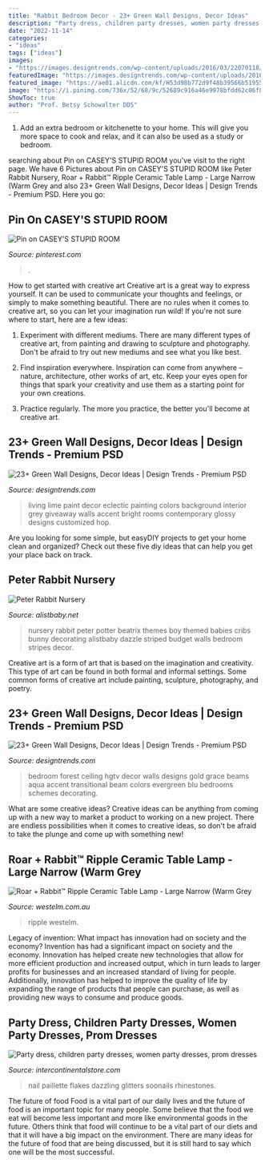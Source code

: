 ```yaml
---
title: "Rabbit Bedroom Decor - 23+ Green Wall Designs, Decor Ideas"
description: "Party dress, children party dresses, women party dresses, prom dresses"
date: "2022-11-14"
categories:
- "ideas"
tags: ["ideas"]
images:
- "https://images.designtrends.com/wp-content/uploads/2016/03/22070118/Aqua-Green-Wall-Bedroom-Ideas.jpeg"
featuredImage: "https://images.designtrends.com/wp-content/uploads/2016/03/22064243/Glossy-Green-Wall-Background.jpg"
featured_image: "https://ae01.alicdn.com/kf/H53d98b772d9f48b39566b51955945bbea/Mirror-Sparkly-Butterfly-Nail-Sequins-Paillette-Mixed-Colors-Nail-Holographic-Glitter-3D-Flakes-Slices-Art-Accessories.jpg_640x640.jpg"
image: "https://i.pinimg.com/736x/52/68/9c/52689c916a46e9978bfdd62c06f87a8b.jpg"
ShowToc: true
author: "Prof. Betsy Schowalter DDS"
---
```



1. Add an extra bedroom or kitchenette to your home. This will give you more space to cook and relax, and it can also be used as a study or bedroom. 

	

		
searching about Pin on CASEY&#039;S STUPID ROOM you've visit to the right page. We have 6 Pictures about Pin on CASEY&#039;S STUPID ROOM like Peter Rabbit Nursery, Roar + Rabbit™ Ripple Ceramic Table Lamp - Large Narrow (Warm Grey and also 23+ Green Wall Designs, Decor Ideas | Design Trends - Premium PSD. Here you go:
		
    
## Pin On CASEY&#039;S STUPID ROOM

<img loading=lazy src="https://i.pinimg.com/736x/52/68/9c/52689c916a46e9978bfdd62c06f87a8b.jpg" onerror="this.onerror=null;this.src='https://tse3.mm.bing.net/th?id=OIP.pdB2YCWWQGWKHN6did3DigHaJ-&amp;pid=15.1';" alt="Pin on CASEY&#039;S STUPID ROOM">

_Source: pinterest.com_

>. 

	

How to get started with creative art
Creative art is a great way to express yourself. It can be used to communicate your thoughts and feelings, or simply to make something beautiful. There are no rules when it comes to creative art, so you can let your imagination run wild! If you're not sure where to start, here are a few ideas:
1. Experiment with different mediums. There are many different types of creative art, from painting and drawing to sculpture and photography. Don't be afraid to try out new mediums and see what you like best.

2. Find inspiration everywhere. Inspiration can come from anywhere – nature, architecture, other works of art, etc. Keep your eyes open for things that spark your creativity and use them as a starting point for your own creations.

3. Practice regularly. The more you practice, the better you'll become at creative art.

    
## 23+ Green Wall Designs, Decor Ideas | Design Trends - Premium PSD

<img loading=lazy src="https://images.designtrends.com/wp-content/uploads/2016/03/22064243/Glossy-Green-Wall-Background.jpg" onerror="this.onerror=null;this.src='https://tse3.mm.bing.net/th?id=OIP.hokD8sx5AAXk9IycoNFEDwHaJG&amp;pid=15.1';" alt="23+ Green Wall Designs, Decor Ideas | Design Trends - Premium PSD">

_Source: designtrends.com_

>living lime paint decor eclectic painting colors background interior grey giveaway walls accent bright rooms contemporary glossy designs customized hop. 

	

Are you looking for some simple, but easyDIY projects to get your home clean and organized? Check out these five diy ideas that can help you get your place back on track.

    
## Peter Rabbit Nursery

<img loading=lazy src="http://alistbaby.net/wp-content/uploads/2010/04/peter-rabbit-decorating-ideas.jpg" onerror="this.onerror=null;this.src='https://tse2.mm.bing.net/th?id=OIP.X57N8xWKP4b1tkZ8BQY-ywHaLG&amp;pid=15.1';" alt="Peter Rabbit Nursery">

_Source: alistbaby.net_

>nursery rabbit peter potter beatrix themes boy themed babies cribs bunny decorating alistbaby dazzle striped budget walls bedroom stripes decor. 

	

Creative art is a form of art that is based on the imagination and creativity. This type of art can be found in both formal and informal settings. Some common forms of creative art include painting, sculpture, photography, and poetry.

    
## 23+ Green Wall Designs, Decor Ideas | Design Trends - Premium PSD

<img loading=lazy src="https://images.designtrends.com/wp-content/uploads/2016/03/22070118/Aqua-Green-Wall-Bedroom-Ideas.jpeg" onerror="this.onerror=null;this.src='https://tse2.mm.bing.net/th?id=OIP.TyV8Lp_LYehifvblDoS-DwHaE8&amp;pid=15.1';" alt="23+ Green Wall Designs, Decor Ideas | Design Trends - Premium PSD">

_Source: designtrends.com_

>bedroom forest ceiling hgtv decor walls designs gold grace beams aqua accent transitional beam colors evergreen blu bedrooms schemes decorating. 

	

What are some creative ideas?
Creative ideas can be anything from coming up with a new way to market a product to working on a new project. There are endless possibilities when it comes to creative ideas, so don't be afraid to take the plunge and come up with something new!

    
## Roar + Rabbit™ Ripple Ceramic Table Lamp - Large Narrow (Warm Grey

<img loading=lazy src="http://www.westelm.com.au/core/media/media.nl?id=39952738&amp;c=3572911&amp;h=35f643fd477b249738c8" onerror="this.onerror=null;this.src='https://tse3.mm.bing.net/th?id=OIP.Y_A1DKrZrIxiROku4hTc1wHaHa&amp;pid=15.1';" alt="Roar + Rabbit™ Ripple Ceramic Table Lamp - Large Narrow (Warm Grey">

_Source: westelm.com.au_

>ripple westelm. 

	

Legacy of invention: What impact has innovation had on society and the economy?
Invention has had a significant impact on society and the economy. Innovation has helped create new technologies that allow for more efficient production and increased output, which in turn leads to larger profits for businesses and an increased standard of living for people. Additionally, innovation has helped to improve the quality of life by expanding the range of products that people can purchase, as well as providing new ways to consume and produce goods.

    
## Party Dress, Children Party Dresses, Women Party Dresses, Prom Dresses

<img loading=lazy src="https://ae01.alicdn.com/kf/H53d98b772d9f48b39566b51955945bbea/Mirror-Sparkly-Butterfly-Nail-Sequins-Paillette-Mixed-Colors-Nail-Holographic-Glitter-3D-Flakes-Slices-Art-Accessories.jpg_640x640.jpg" onerror="this.onerror=null;this.src='https://tse1.mm.bing.net/th?id=OIP.CQYApJVFNZZSI4YwY0J4rgHaHa&amp;pid=15.1';" alt="Party dress, children party dresses, women party dresses, prom dresses">

_Source: intercontinentalstore.com_

>nail paillette flakes dazzling glitters soonails rhinestones. 

	

The future of food
Food is a vital part of our daily lives and the future of food is an important topic for many people. Some believe that the food we eat will become less important and more like environmental goods in the future. Others think that food will continue to be a vital part of our diets and that it will have a big impact on the environment. There are many ideas for the future of food that are being discussed, but it is still hard to say which one will be the most successful.

